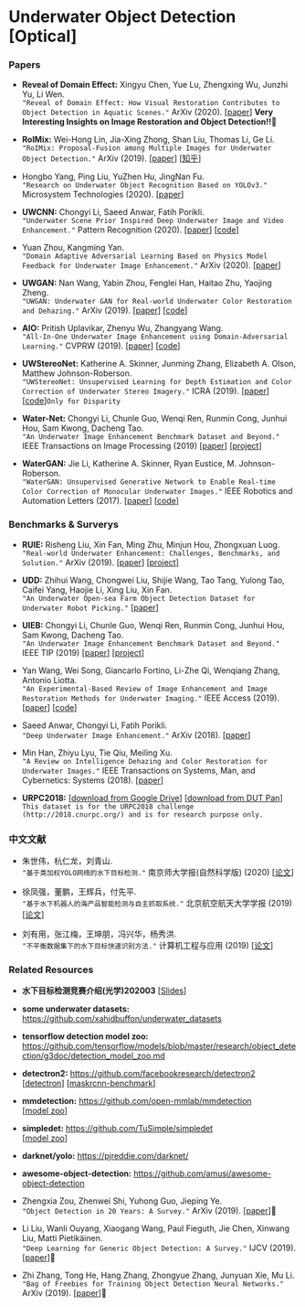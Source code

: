 # Underwater Object Detection [Optical]


### Papers
  
  * **Reveal of Domain Effect:** Xingyu Chen, Yue Lu, Zhengxing Wu, Junzhi Yu, Li Wen. <br />
  `"Reveal of Domain Effect: How Visual Restoration Contributes to Object Detection in Aquatic Scenes."`  ArXiv (2020).
  [[paper](https://arxiv.org/abs/2003.01913)] **Very Interesting Insights on Image Restoration and Object Detection!!**:star2: 
  
* **RoIMix:** Wei-Hong Lin, Jia-Xing Zhong, Shan Liu, Thomas Li, Ge Li. <br />
  `"RoIMix: Proposal-Fusion among Multiple Images for Underwater Object Detection."` ArXiv (2019).
  [[paper](https://arxiv.org/abs/1911.03029)] 
  [[知乎](https://zhuanlan.zhihu.com/p/100398417)] 
  
*  Hongbo Yang, Ping Liu, YuZhen Hu, JingNan Fu. <br />
  `"Research on Underwater Object Recognition Based on YOLOv3."` Microsystem Technologies (2020). 
  [[paper](https://link.springer.com/article/10.1007/s00542-019-04694-8)] 
  
* **UWCNN:** Chongyi Li, Saeed Anwar, Fatih Porikli. <br />
  `"Underwater Scene Prior Inspired Deep Underwater Image and Video Enhancement."` Pattern Recognition (2020).
  [[paper](https://www.sciencedirect.com/science/article/abs/pii/S0031320319303401)] 
  [[code](https://github.com/saeed-anwar/UWCNN)]   
  
* Yuan Zhou, Kangming Yan. <br />
  `"Domain Adaptive Adversarial Learning Based on Physics Model Feedback for Underwater Image Enhancement."` ArXiv (2020). 
  [[paper](https://arxiv.org/abs/2002.09315)]   
  
* **UWGAN:** Nan Wang, Yabin Zhou, Fenglei Han, Haitao Zhu, Yaojing Zheng. <br />
  `"UWGAN: Underwater GAN for Real-world Underwater Color Restoration and Dehazing."` ArXiv (2019).
  [[paper](https://arxiv.org/abs/1912.10269)] 
  [[code](https://github.com/infrontofme/UWGAN_UIE)]  
  
 * **AIO:** Pritish Uplavikar, Zhenyu Wu, Zhangyang Wang. <br /> 
   `"All-In-One Underwater Image Enhancement using Domain-Adversarial Learning."` CVPRW (2019).
   [[paper](http://openaccess.thecvf.com/content_CVPRW_2019/html/UG2_Prize_Challenge/Uplavikar_All-in-One_Underwater_Image_Enhancement_Using_Domain-Adversarial_Learning_CVPRW_2019_paper.html)]
   [[code](https://github.com/TAMU-VITA/All-In-One-Underwater-Image-Enhancement-using-Domain-Adversarial-Learning)]  
  
 * **UWStereoNet:** Katherine A. Skinner, Junming Zhang, Elizabeth A. Olson, Matthew Johnson-Roberson. <br />
  `"UWStereoNet: Unsupervised Learning for Depth Estimation and Color Correction of Underwater Stereo Imagery."` ICRA (2019).
  [[paper](https://ieeexplore.ieee.org/document/8794272)] 
  [[code](https://github.com/junming259/UWStereoNet_disparity)]`Only for Disparity`   

* **Water-Net:** Chongyi Li, Chunle Guo, Wenqi Ren, Runmin Cong, Junhui Hou, Sam Kwong, Dacheng Tao. <br />
  `"An Underwater Image Enhancement Benchmark Dataset and Beyond."` IEEE Transactions on Image Processing (2019)
  [[paper](https://arxiv.org/pdf/1901.05495.pdf)] 
  [[project](https://github.com/Li-Chongyi/Water-Net_Code)]
  
* **WaterGAN:** Jie Li, Katherine A. Skinner, Ryan Eustice, M. Johnson-Roberson. <br />
  `"WaterGAN: Unsupervised Generative Network to Enable Real-time Color Correction of Monocular Underwater Images."` IEEE Robotics and Automation Letters (2017).
  [[paper](https://arxiv.org/abs/1702.07392)] 
  [[code](https://github.com/kskin/WaterGAN)]
  
  
### Benchmarks & Surverys

* **RUIE:** Risheng Liu, Xin Fan, Ming Zhu, Minjun Hou, Zhongxuan Luog. <br />
  `"Real-world Underwater Enhancement: Challenges, Benchmarks, and Solution."` ArXiv (2019).
  [[paper](https://arxiv.org/abs/1901.05320)] 
  [[project](https://github.com/dlut-dimt/Underwater-image-enhancement-algorithms)]  
 
* **UDD:** Zhihui Wang, Chongwei Liu, Shijie Wang, Tao Tang, Yulong Tao, Caifei Yang, Haojie Li, Xing Liu, Xin Fan. <br />
  `"An Underwater Open-sea Farm Object Detection Dataset for Underwater Robot Picking."`
   [[paper](https://arxiv.org/pdf/2003.01446)] 

* **UIEB:** Chongyi Li, Chunle Guo, Wenqi Ren, Runmin Cong, Junhui Hou, Sam Kwong, Dacheng Tao. <br />
  `"An Underwater Image Enhancement Benchmark Dataset and Beyond."` IEEE TIP (2019)
  [[paper](https://arxiv.org/pdf/1901.05495.pdf)] 
  [[project](https://li-chongyi.github.io/proj_benchmark.html)]
  
* Yan Wang, Wei Song, Giancarlo Fortino, Li-Zhe Qi, Wenqiang Zhang, Antonio Liotta. <br />
  `"An Experimental-Based Review of Image Enhancement and Image Restoration Methods for Underwater Imaging."` IEEE Access (2019).
  [[paper](https://ieeexplore.ieee.org/document/8782094)] 
  [[code](https://github.com/wangyanckxx/Single-Underwater-Image-Enhancement-and-Color-Restoration)] 
  
* Saeed Anwar, Chongyi Li, Fatih Porikli. <br />
  `"Deep Underwater Image Enhancement."` ArXiv (2018).
  [[paper](https://arxiv.org/abs/1807.03528)] 
  
* Min Han, Zhiyu Lyu, Tie Qiu, Meiling Xu. <br />
  `"A Review on Intelligence Dehazing and Color Restoration for Underwater Images."` 
  IEEE Transactions on Systems, Man, and Cybernetics: Systems (2018).
  [[paper](https://ieeexplore.ieee.org/document/8267119)]   
  
* **URPC2018:** 
[[download from Google Drive](https://drive.google.com/file/d/1VSAw_rX3DAAjN0RPfns39FpIZMpGoSoh/view)]
[[download from DUT Pan](http://pan.dlut.edu.cn/share?id=3nxxp5s6amxz)] <br />
  `This dataset is for the URPC2018 challenge (http://2018.cnurpc.org/) and is for research purpose only.` 
  
  
### 中文文献

* 朱世伟，杭仁龙，刘青山. <br /> 
  `"基于类加权YOLO网络的水下目标检测."` 南京师大学报(自然科学版) (2020)
  [[论文](http://new.gb.oversea.cnki.net/KCMS/detail/32.1239.n.20200207.2118.002.html?uid=WEEvREcwSlJHSldRa1FhdXNzY2Z1Ulltc09XLytQeVJDRVUwUGxSNXkxRT0=$9A4hF_YAuvQ5obgVAqNKPCYcEjKensW4IQMovwHtwkF4VYPoHbKxJw!!&v=Mjg3MjErWnNGaXZsVjc3TEkxND1LeWZZYUxHNEhOSE1yWTlDWk9zT1l3OU16bVJuNmo1N1QzZmxxV00wQ0xMN1I3cWRa)] 

* 徐凤强，董鹏，王辉兵，付先平. <br /> 
  `"基于水下机器人的海产品智能检测与自主抓取系统."` 北京航空航天大学学报 (2019)
  [[论文](http://new.gb.oversea.cnki.net/KCMS/detail/detail.aspx?dbcode=CJFQ&dbname=CJFDLAST2020&filename=BJHK201912006&uid=WEEvREcwSlJHSldRa1FhdXNzY2Z1Ulltc09XLytQeVJDRVUwUGxSNXkxRT0=$9A4hF_YAuvQ5obgVAqNKPCYcEjKensW4IQMovwHtwkF4VYPoHbKxJw!!&v=MTIwMjIxTHV4WVM3RGgxVDNxVHJXTTFGckNVUjdxZlpPWnRGeXprVUx6UEp5ZkRaYkc0SDlqTnJZOUZZb1I4ZVg=)] 
  
* 刘有用，张江梅，王坤朋，冯兴华，杨秀洪.  
  `"不平衡数据集下的水下目标快速识别方法."` 计算机工程与应用 (2019)
   [[论文](http://kns.cnki.net/KCMS/detail/11.2127.TP.20190719.1443.018.html)]
  
### Related Resources

* **水下目标检测竞赛介绍(光学)202003**
  [[Slides](https://github.com/wangdongdut/Underwater-Object-Detection/blob/master/%E6%B0%B4%E4%B8%8B%E7%9B%AE%E6%A0%87%E6%A3%80%E6%B5%8B%E7%AB%9E%E8%B5%9B%E4%BB%8B%E7%BB%8D%EF%BC%88%E5%85%89%E5%AD%A6%EF%BC%8920200305.pdf)] 

* **some underwater datasets:** https://github.com/xahidbuffon/underwater_datasets

* **tensorflow detection model zoo:** https://github.com/tensorflow/models/blob/master/research/object_detection/g3doc/detection_model_zoo.md

* **detectron2:** https://github.com/facebookresearch/detectron2   
  [[detectron](https://github.com/facebookresearch/Detectron/)]
  [[maskrcnn-benchmark](https://github.com/facebookresearch/maskrcnn-benchmark)]

* **mmdetection:** https://github.com/open-mmlab/mmdetection <br />
  [[model zoo](https://github.com/open-mmlab/mmdetection/blob/master/docs/MODEL_ZOO.md)]
  
* **simpledet:** https://github.com/TuSimple/simpledet <br />
  [[model zoo](https://github.com/TuSimple/simpledet/blob/master/MODEL_ZOO.md)]
  
* **darknet/yolo:** https://pjreddie.com/darknet/

* **awesome-object-detection:** https://github.com/amusi/awesome-object-detection

* Zhengxia Zou, Zhenwei Shi, Yuhong Guo, Jieping Ye. <br /> 
  `"Object Detection in 20 Years: A Survey."` ArXiv (2019).
  [[paper](https://arxiv.org/abs/1905.05055)]:star2:  

* Li Liu, Wanli Ouyang, Xiaogang Wang, Paul Fieguth, Jie Chen, Xinwang Liu, Matti Pietikäinen. <br /> 
  `"Deep Learning for Generic Object Detection: A Survey."` 
  IJCV (2019).
  [[paper](https://link.springer.com/article/10.1007/s11263-019-01247-4)]:star2:
  
* Zhi Zhang, Tong He, Hang Zhang, Zhongyue Zhang, Junyuan Xie, Mu Li. <br /> 
  `"Bag of Freebies for Training Object Detection Neural Networks."` 
  ArXiv (2019). [[paper](https://arxiv.org/abs/1902.04103)]:star2:
